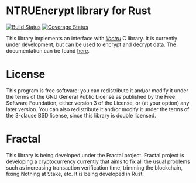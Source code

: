 # NTRUEncrypt library for Rust #

[![Build Status](https://travis-ci.org/FractalGlobal/ntru-rs.svg?branch=master)](https://travis-ci.org/FractalGlobal/ntru-rs)
[![Coverage Status](https://coveralls.io/repos/FractalGlobal/ntru-rs/badge.svg?branch=master&service=github)](https://coveralls.io/github/FractalGlobal/ntru-rs?branch=master)

This library implements an interface with
*[libntru](https://tbuktu.github.io/ntru/)* C library. It is currently under
development, but can be used to encrypt and decrypt data. The documentation can
be found [here](http://fractal.global/ntru-rs).

# License #

This program is free software: you can redistribute it and/or modify it under
the terms of the GNU General Public License as published by the Free Software
Foundation, either version 3 of the License, or (at your option) any later
version. You can also redistribute it and/or modify it under the terms of the
3-clause BSD license, since this library is double licensed.

# Fractal #

This library is being developed under the Fractal project. Fractal project is
developing a cryptocurrency currently that aims to fix all the usual problems
such as increasing transaction verification time, trimming the blockchain,
fixing Nothing at Stake, etc. It is being developed in Rust.
